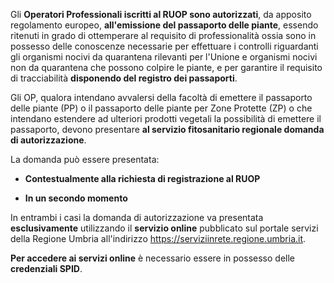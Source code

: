 Gli **Operatori Professionali iscritti al RUOP sono autorizzati**, da apposito regolamento europeo, **all'emissione del passaporto delle piante**, essendo ritenuti in grado di ottemperare al requisito di professionalità ossia sono in possesso delle conoscenze necessarie per effettuare i controlli riguardanti gli organismi nocivi da quarantena rilevanti per l'Unione e organismi nocivi non da quarantena che possono colpire le piante, e per garantire il requisito di tracciabilità **disponendo del registro dei passaporti**.

Gli OP, qualora intendano avvalersi della facoltà di emettere il passaporto delle piante (PP) o il passaporto delle piante per Zone Protette (ZP) o che intendano estendere ad ulteriori prodotti vegetali la possibilità di emettere il passaporto, devono presentare **al servizio fitosanitario regionale domanda di autorizzazione**.

La domanda può essere presentata:

-	**Contestualmente alla richiesta di registrazione al RUOP**

-	**In un secondo momento**

In entrambi i casi la domanda di autorizzazione va presentata **esclusivamente** utilizzando il **servizio online** pubblicato sul portale servizi della Regione Umbria all'indirizzo https://serviziinrete.regione.umbria.it.

**Per accedere ai servizi online** è necessario essere in possesso delle **credenziali SPID**.
